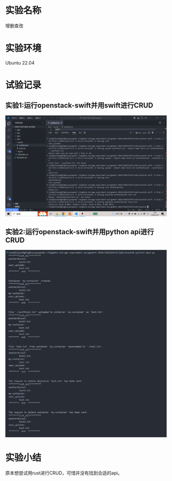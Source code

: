 # 实验名称
增删查改
# 实验环境
Ubuntu 22.04
# 试验记录
## 实验1:运行openstack-swift并用swift进行CRUD
![](./figure/CRUD_cli.png)
## 实验2:运行openstack-swift并用python api进行CRUD
![](./figure/CRUD_py.png)
# 实验小结
原本想尝试用rust进行CRUD，可惜并没有找到合适的api。